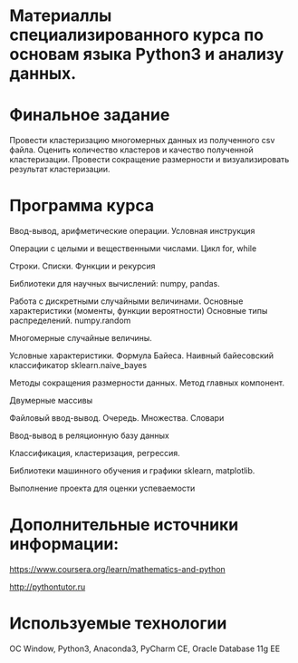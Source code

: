 # Материаллы специализированного курса по основам языка Python3 и анализу данных.

# Финальное задание

Провести кластеризацию многомерных данных из полученного csv файла.
Оценить количество кластеров и качество полученной кластеризации.
Провести сокращение размерности и визуализировать результат кластеризации.

# Программа курса

Ввод-вывод, арифметические операции. Условная инструкция

Операции с целыми и вещественными числами. Цикл for, while

Строки. Списки. Функции и рекурсия

Библиотеки для научных вычислений: numpy, pandas.

Работа с дискретными случайными величинами. Основные характеристики (моменты, функции вероятности) Основные типы распределений. numpy.random

Многомерные случайные величины. 

Условные характеристики. Формула Байеса. Наивный байесовский классификатор sklearn.naive_bayes

Методы сокращения размерности данных. Метод главных компонент. 

Двумерные массивы

Файловый ввод-вывод. Очередь. Множества. Словари

Ввод-вывод в реляционную базу данных

Классификация, кластеризация, регрессия. 

Библиотеки машинного обучения и графики sklearn, matplotlib.

Выполнение проекта для оценки успеваемости


# Дополнительные источники информации:

https://www.coursera.org/learn/mathematics-and-python 

http://pythontutor.ru 

# Используемые технологии
ОС Window, Python3, Anaconda3, PyСharm CE, Oracle Database 11g EE
